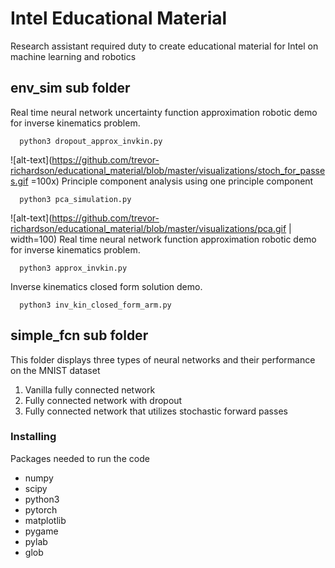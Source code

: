 # Intel Educational Material
Research assistant required duty to create educational material for Intel on machine learning and robotics

## env_sim sub folder
Real time neural network uncertainty function approximation robotic demo for inverse kinematics problem.
```
  python3 dropout_approx_invkin.py
```
![alt-text](https://github.com/trevor-richardson/educational_material/blob/master/visualizations/stoch_for_passes.gif =100x)
Principle component analysis using one principle component
```
  python3 pca_simulation.py
```
![alt-text](https://github.com/trevor-richardson/educational_material/blob/master/visualizations/pca.gif | width=100)
Real time neural network function approximation robotic demo for inverse kinematics problem.
```
  python3 approx_invkin.py
```
Inverse kinematics closed form solution demo.
```
  python3 inv_kin_closed_form_arm.py
```


## simple_fcn sub folder
This folder displays three types of neural networks and their performance on the MNIST dataset
1) Vanilla fully connected network
2) Fully connected network with dropout
3) Fully connected network that utilizes stochastic forward passes


### Installing

Packages needed to run the code
* numpy
* scipy
* python3
* pytorch
* matplotlib
* pygame
* pylab
* glob
